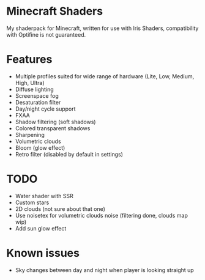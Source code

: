 # Minecraft Shaders
My shaderpack for Minecraft, written for use with Iris Shaders, compatibility with Optifine is not guaranteed.

# Features
* Multiple profiles suited for wide range of hardware (Lite, Low, Medium, High, Ultra)
* Diffuse lighting
* Screenspace fog
* Desaturation filter
* Day/night cycle support
* FXAA
* Shadow filtering (soft shadows)
* Colored transparent shadows
* Sharpening
* Volumetric clouds
* Bloom (glow effect)
* Retro filter (disabled by default in settings)

# TODO
* Water shader with SSR
* Custom stars
* 2D clouds (not sure about that one)
* Use noisetex for volumetric clouds noise (filtering done, clouds map wip)
* Add sun glow effect

# Known issues
* Sky changes between day and night when player is looking straight up
